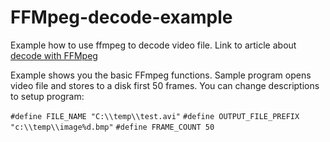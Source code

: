 # FFMpeg-decode-example

Example how to use ffmpeg to decode video file. Link to article about [decode with FFMpeg](http://unick-soft.ru/article.php?id=14)

Example shows you the basic FFmpeg functions. Sample program opens video file and stores to a disk first 50 frames. You can change descriptions to setup program:

``#define FILE_NAME "C:\\temp\\test.avi"``
``#define OUTPUT_FILE_PREFIX "c:\\temp\\image%d.bmp"``
``#define FRAME_COUNT 50``

